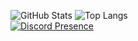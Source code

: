 ![GitHub Stats](https://github-readme-stats-kohl-iota.vercel.app/api?username=andreiixe&count_private=true&hide=issues&include_all_commits=true&show_icons=true&custom_title=GitHub%20Stats&hide_border=true&border_radius=10px&theme=tokyonight)
![Top Langs](https://github-readme-stats-kohl-iota.vercel.app/api/top-langs/?username=andreiixe&layout=compact&hide_border=true&border_radius=10px&theme=tokyonight)
<br>
[![Discord Presence](https://lanyard.cnrad.dev/api/794674523696791612)](https://discord.com/users/794674523696791612)
